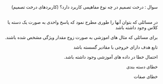 ##
####
<div dir="rtl">
سوال : درخت تصمیم در چه نوع مفاهیمی کاربرد دارد؟ (کاربردهای درخت تصمیم)
  </div>
<br/>

<div dir="rtl">
  
 در مسائلی که بتوان آنها را طوری مطرح نمود که پاسخ واحدی به صورت یک دسته یا
کلاس وجود داشته باشد
  
 
  برای مسائلی که مثال های اموزشی به صورت زوج مقدار ویژگی مشخص شده باشند.
  
  تابع هدف دارای خروجی با مقادیر گسسته باشد
  
  احتمال خطا در داده های آموزشی وجود داشته باشد.
  
  خطای دسته بندی
  
  خطای صفات

</div>
<br/>
